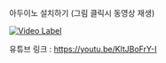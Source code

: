아두이노 설치하기 (그림 클릭시 동영상 재생)

[![Video Label](https://i9.ytimg.com/vi/KltJBoFrY-I/mq1.jpg?sqp=CLjjuJAG&rs=AOn4CLCHsC2l_aDaYGk4pGljEExmu9r4uw)](https://youtu.be/KltJBoFrY-I)

유튜브 링크 : https://youtu.be/KltJBoFrY-I

